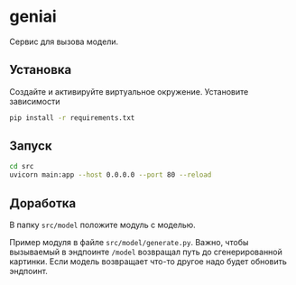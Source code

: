 # geniai

Сервис для вызова модели.

## Установка

Создайте и активируйте виртуальное окружение. Установите зависимости

```bash
pip install -r requirements.txt
```

## Запуск

```bash
cd src
uvicorn main:app --host 0.0.0.0 --port 80 --reload
```

## Доработка

В папку `src/model` положите модуль с моделью.

Пример модуля в файле `src/model/generate.py`. Важно, чтобы вызываемый в эндпоинте `/model` возвращал путь до сгенерированной картинки. Если модель возвращает что-то другое надо будет обновить эндпоинт.
